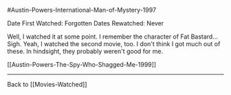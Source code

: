 #Austin-Powers-International-Man-of-Mystery-1997

Date First Watched:  Forgotten
Dates Rewatched:  Never

Well, I watched it at some point.  I remember the character of Fat Bastard...  Sigh.  Yeah, I watched the second movie, too.  I don't think I got much out of these.  In hindsight, they probably weren't good for me.

[[Austin-Powers-The-Spy-Who-Shagged-Me-1999]]

---
Back to [[Movies-Watched]]